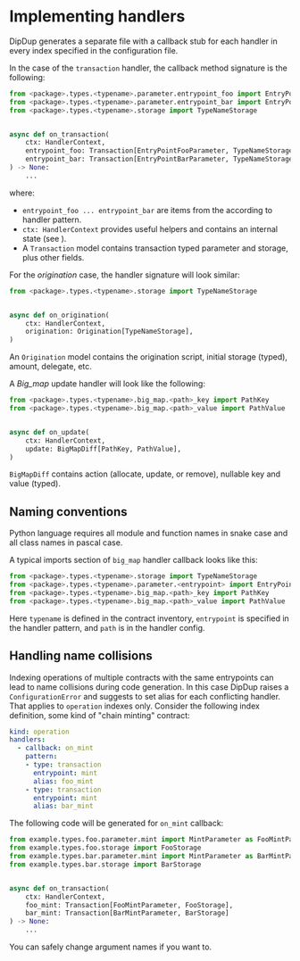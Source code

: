 # Implementing handlers

DipDup generates a separate file with a callback stub for each handler in every index specified in the configuration file.

In the case of the `transaction` handler, the callback method signature is the following:

<!-- FIXME: Includes -->

```python
from <package>.types.<typename>.parameter.entrypoint_foo import EntryPointFooParameter
from <package>.types.<typename>.parameter.entrypoint_bar import EntryPointBarParameter
from <package>.types.<typename>.storage import TypeNameStorage


async def on_transaction(
    ctx: HandlerContext,
    entrypoint_foo: Transaction[EntryPointFooParameter, TypeNameStorage],
    entrypoint_bar: Transaction[EntryPointBarParameter, TypeNameStorage]
) -> None:
    ...
```

where:

* `entrypoint_foo ... entrypoint_bar` are items from the according to handler pattern.
* `ctx: HandlerContext` provides useful helpers and contains an internal state (see ).
* A `Transaction` model contains transaction typed parameter and storage, plus other fields.

For the _origination_ case, the handler signature will look similar:

```python
from <package>.types.<typename>.storage import TypeNameStorage


async def on_origination(
    ctx: HandlerContext,
    origination: Origination[TypeNameStorage],
)
```

An `Origination` model contains the origination script, initial storage (typed), amount, delegate, etc.

A _Big\_map_ update handler will look like the following:

```python
from <package>.types.<typename>.big_map.<path>_key import PathKey
from <package>.types.<typename>.big_map.<path>_value import PathValue


async def on_update(
    ctx: HandlerContext,
    update: BigMapDiff[PathKey, PathValue],
)
```

`BigMapDiff` contains action (allocate, update, or remove), nullable key and value (typed).

<!--
TODO: Rewrite

> 💡 **TIP**
>
> If you use index templates, your callback methods will be reused for potentially different contract addresses. DipDup checks that all those contracts have the same `typename` and raise an error otherwise.
-->

## Naming conventions

Python language requires all module and function names in snake case and all class names in pascal case.

A typical imports section of `big_map` handler callback looks like this:

```python
from <package>.types.<typename>.storage import TypeNameStorage
from <package>.types.<typename>.parameter.<entrypoint> import EntryPointParameter
from <package>.types.<typename>.big_map.<path>_key import PathKey
from <package>.types.<typename>.big_map.<path>_value import PathValue
```

Here `typename` is defined in the contract inventory, `entrypoint` is specified in the handler pattern, and `path` is in the handler config.

## Handling name collisions

Indexing operations of multiple contracts with the same entrypoints can lead to name collisions during code generation. In this case DipDup raises a `ConfigurationError` and suggests to set alias for each conflicting handler. That applies to `operation` indexes only. Consider the following index definition, some kind of "chain minting" contract:

```yaml
kind: operation
handlers:
  - callback: on_mint
    pattern:
    - type: transaction
      entrypoint: mint
      alias: foo_mint
    - type: transaction
      entrypoint: mint
      alias: bar_mint
```

The following code will be generated for `on_mint` callback:

```python
from example.types.foo.parameter.mint import MintParameter as FooMintParameter
from example.types.foo.storage import FooStorage
from example.types.bar.parameter.mint import MintParameter as BarMintParameter
from example.types.bar.storage import BarStorage


async def on_transaction(
    ctx: HandlerContext,
    foo_mint: Transaction[FooMintParameter, FooStorage],
    bar_mint: Transaction[BarMintParameter, BarStorage]
) -> None:
    ...
```

You can safely change argument names if you want to.
